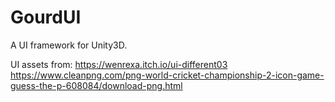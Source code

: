 # GourdUI
A UI framework for Unity3D.

UI assets from:
https://wenrexa.itch.io/ui-different03
https://www.cleanpng.com/png-world-cricket-championship-2-icon-game-guess-the-p-608084/download-png.html
